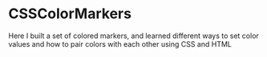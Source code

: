 # CSSColorMarkers
Here I built a set of colored markers, and learned different ways to set color values and how to pair colors with each other using CSS and HTML 
